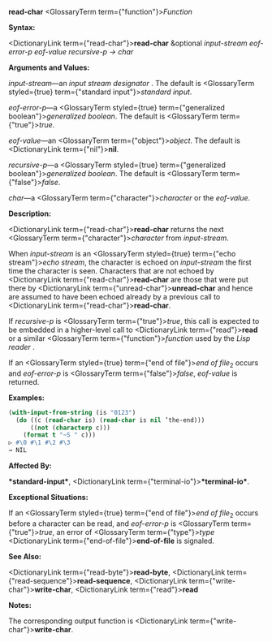 **read-char** <GlossaryTerm  term={"function"}><i>Function</i></GlossaryTerm> 



**Syntax:** 



<DictionaryLink  term={"read-char"}><b>read-char</b></DictionaryLink> &amp;optional *input-stream eof-error-p eof-value recursive-p → char* 



**Arguments and Values:** 



*input-stream*—an *input stream designator* . The default is <GlossaryTerm styled={true} term={"standard input"}><i>standard input</i></GlossaryTerm>. 



*eof-error-p*—a <GlossaryTerm styled={true} term={"generalized boolean"}><i>generalized boolean</i></GlossaryTerm>. The default is <GlossaryTerm  term={"true"}><i>true</i></GlossaryTerm>. 



*eof-value*—an <GlossaryTerm  term={"object"}><i>object</i></GlossaryTerm>. The default is <DictionaryLink  term={"nil"}><b>nil</b></DictionaryLink>. 



*recursive-p*—a <GlossaryTerm styled={true} term={"generalized boolean"}><i>generalized boolean</i></GlossaryTerm>. The default is <GlossaryTerm  term={"false"}><i>false</i></GlossaryTerm>. 



*char*—a <GlossaryTerm  term={"character"}><i>character</i></GlossaryTerm> or the *eof-value*. 



**Description:** 



<DictionaryLink  term={"read-char"}><b>read-char</b></DictionaryLink> returns the next <GlossaryTerm  term={"character"}><i>character</i></GlossaryTerm> from *input-stream*. 



When *input-stream* is an <GlossaryTerm styled={true} term={"echo stream"}><i>echo stream</i></GlossaryTerm>, the character is echoed on *input-stream* the first time the character is seen. Characters that are not echoed by <DictionaryLink  term={"read-char"}><b>read-char</b></DictionaryLink> are those that were put there by <DictionaryLink  term={"unread-char"}><b>unread-char</b></DictionaryLink> and hence are assumed to have been echoed already by a previous call to <DictionaryLink  term={"read-char"}><b>read-char</b></DictionaryLink>. 



If *recursive-p* is <GlossaryTerm  term={"true"}><i>true</i></GlossaryTerm>, this call is expected to be embedded in a higher-level call to <DictionaryLink  term={"read"}><b>read</b></DictionaryLink> or a similar <GlossaryTerm  term={"function"}><i>function</i></GlossaryTerm> used by the *Lisp reader* . 



If an <GlossaryTerm styled={true} term={"end of file"}><i>end of file</i></GlossaryTerm><sub>2</sub> occurs and *eof-error-p* is <GlossaryTerm  term={"false"}><i>false</i></GlossaryTerm>, *eof-value* is returned. 







 



 



**Examples:**
```lisp
(with-input-from-string (is "0123") 
  (do ((c (read-char is) (read-char is nil ’the-end))) 
      ((not (characterp c))) 
    (format t "~S " c))) 
▷ #\0 #\1 #\2 #\3 
→ NIL 
```
**Affected By:** 



**\*standard-input\***, <DictionaryLink  term={"terminal-io"}><b>\*terminal-io\*</b></DictionaryLink>. 



**Exceptional Situations:** 



If an <GlossaryTerm styled={true} term={"end of file"}><i>end of file</i></GlossaryTerm><sub>2</sub> occurs before a character can be read, and *eof-error-p* is <GlossaryTerm  term={"true"}><i>true</i></GlossaryTerm>, an error of <GlossaryTerm  term={"type"}><i>type</i></GlossaryTerm> <DictionaryLink  term={"end-of-file"}><b>end-of-file</b></DictionaryLink> is signaled. 



**See Also:** 



<DictionaryLink  term={"read-byte"}><b>read-byte</b></DictionaryLink>, <DictionaryLink  term={"read-sequence"}><b>read-sequence</b></DictionaryLink>, <DictionaryLink  term={"write-char"}><b>write-char</b></DictionaryLink>, <DictionaryLink  term={"read"}><b>read</b></DictionaryLink> 



**Notes:** 



The corresponding output function is <DictionaryLink  term={"write-char"}><b>write-char</b></DictionaryLink>. 




